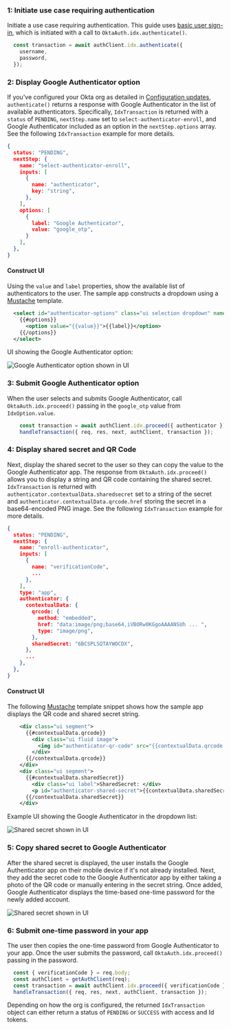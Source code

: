 ### 1: Initiate use case requiring authentication

Initiate a use case requiring authentication. This guide uses [basic user sign-in](/docs/guides/oie-embedded-sdk-use-case-basic-sign-in/nodejs/main/), which is initiated with a call to `OktaAuth.idx.authenticate()`.

```javascript
  const transaction = await authClient.idx.authenticate({
    username,
    password,
  });
```

### 2: Display Google Authenticator option

If you've configured your Okta org as detailed in [Configuration updates](#update-configurations), `authenticate()` returns a response with Google Authenticator in the list of available authenticators. Specifically, `IdxTransaction` is returned with a `status` of `PENDING`, `nextStep.name` set to `select-authenticator-enroll`, and Google Authenticator included as an option in the `nextStep.options` array. See the following `IdxTransaction` example for more details.

```json
{
  status: "PENDING",
  nextStep: {
    name: "select-authenticator-enroll",
    inputs: [
      {
        name: "authenticator",
        key: "string",
      },
    ],
    options: [
      {
        label: "Google Authenticator",
        value: "google_otp",
      }
    ],
  },
}
```

#### Construct UI

Using the `value` and `label` properties, show the available list of authenticators to the user. The sample app constructs a dropdown using a [Mustache](https://mustache.github.io/) template.

```xml
  <select id="authenticator-options" class="ui selection dropdown" name="authenticator">
    {{#options}}
      <option value="{{value}}">{{label}}</option>
    {{/options}}
  </select>
```

UI showing the Google Authenticator option:

<div class="common-image-format">

![Google Authenticator option shown in UI](/img/authenticators/authenticators-google-dropdown-selection.png)

</div>

### 3: Submit Google Authenticator option

When the user selects and submits Google Authenticator, call `OktaAuth.idx.proceed()` passing in the `google_otp` value from `IdxOption.value`.

```javascript
    const transaction = await authClient.idx.proceed({ authenticator });
    handleTransaction({ req, res, next, authClient, transaction });
```

### 4: Display shared secret and QR Code

Next, display the shared secret to the user so they can copy the value to the Google Authenticator app. The response from `OktaAuth.idx.proceed()` allows you to display a string and QR code containing the shared secret. `IdxTransaction` is returned with `authenticator.contextualData.sharedsecret` set to a string of the secret and `authenticator.contextualData.qrcode.href` storing the secret in a base64-encoded PNG image. See the following `IdxTransaction` example for more details.

``` json
{
  status: "PENDING",
  nextStep: {
    name: "enroll-authenticator",
    inputs: [
      {
        name: "verificationCode",
        ...
      },
    ],
    type: "app",
    authenticator: {
      contextualData: {
        qrcode: {
          method: "embedded",
          href: "data:image/png;base64,iVBORw0KGgoAAAANSUh ... ",
          type: "image/png",
        },
        sharedSecret: "6BCSPLSQTAYWOCDX",
      },
      ...
    },
  },
}
```

#### Construct UI

The following [Mustache](https://mustache.github.io/) template snippet shows how the sample app displays the QR code and shared secret string.

```xml
    <div class="ui segment">
      {{#contextualData.qrcode}}
        <div class="ui fluid image">
          <img id="authenticator-qr-code" src="{{contextualData.qrcode.href}}" />
        </div>
      {{/contextualData.qrcode}}
    </div>
    <div class="ui segment">
      {{#contextualData.sharedSecret}}
        <div class="ui label">SharedSecret: </div>
        <p id="authenticator-shared-secret">{{contextualData.sharedSecret}}</p>
      {{/contextualData.sharedSecret}}
    </div>
```

Example UI showing the Google Authenticator in the dropdown list:

<div class="common-image-format">

![Shared secret shown in UI](/img/authenticators/authenticators-google-shared-secret.png)

</div>

### 5: Copy shared secret to Google Authenticator

After the shared secret is displayed, the user installs the Google Authenticator app on their mobile device if it's not already installed.  Next, they add the secret code to the Google Authenticator app by either taking a photo of the QR code or manually entering in the secret string. Once added, Google Authenticator displays the time-based one-time password for the newly added account.

<div class="common-image-format">

![Shared secret shown in UI](/img/authenticators/authenticators-google-one-time-password.png)

</div>

### 6: Submit one-time password in your app

The user then copies the one-time password from Google Authenticator to your app. Once the user submits the password, call `OktaAuth.idx.proceed()` passing in the password.

```javascript
  const { verificationCode } = req.body;
  const authClient = getAuthClient(req);
  const transaction = await authClient.idx.proceed({ verificationCode });
  handleTransaction({ req, res, next, authClient, transaction });
```

Depending on how the org is configured, the returned `IdxTransaction` object can either return a status of `PENDING` or `SUCCESS` with access and Id tokens.
